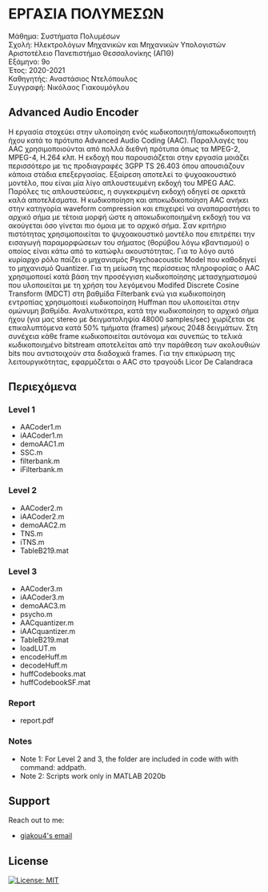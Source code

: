 # ΕΡΓΑΣΙΑ ΠΟΛΥΜΕΣΩΝ
Μάθημα: Συστήματα Πολυμέσων   
Σχολή: Ηλεκτρολόγων Μηχανικών και Μηχανικών Υπολογιστών Αριστοτέλειο Πανεπιστήμιο Θεσσαλονίκης (ΑΠΘ)  
Εξάμηνο: 9ο  
Έτος: 2020-2021  
Καθηγητής: Αναστάσιος Ντελόπουλος  
Συγγραφή: Νικόλαος Γιακουμόγλου

## Advanced Audio Encoder 
Η εργασία στοχεύει στην υλοποίηση ενός κωδικοποιητή/αποκωδικοποιητή ήχου κατά το πρότυπο Advanced Audio Coding (AAC). Παραλλαγές του AAC χρησιμοποιούνται από πολλά διεθνή πρότυπα όπως τα MPEG-2, MPEG-4, H.264 κλπ. Η εκδοχή που παρουσιάζεται στην εργασία μοιάζει περισσότερο με τις προδιαγραφές 3GPP TS 26.403 όπου απουσιάζουν κάποια στάδια επεξεργασίας. Εξαίρεση αποτελεί το ψυχοακουστικό μοντέλο, που είναι μία λίγο απλουστευμένη εκδοχή του MPEG AAC. Παρόλες τις απλουστεύσεις, η συγκεκριμένη εκδοχή οδηγεί σε αρκετά καλά αποτελέσματα. Η κωδικοποίηση και αποκωδικοποίηση AAC ανήκει στην κατηγορία waveform compression και επιχειρεί να αναπαραστήσει το αρχικό σήμα με τέτοια μορφή ώστε η αποκωδικοποιημένη εκδοχή του να ακούγεται όσο γίνεται πιο όμοια με το αρχικό σήμα. Σαν κριτήριο πιστότητας χρησιμοποιείται το ψυχοακουστικό μοντέλο που επιτρέπει την εισαγωγή παραμορφώσεων του σήματος (θορύβου λόγω κβαντισμού) ο οποίος είναι κάτω από το κατώφλι ακουστότητας. Για το λόγο αυτό κυρίαρχο ρόλο παίζει ο μηχανισμός Psychoacoustic Model που καθοδηγεί το μηχανισμό Quantizer. Για τη μείωση της περίσσειας πληροφορίας ο AAC χρησιμοποιεί κατά βάση την προσέγγιση κωδικοποίησης μετασχηματισμού που υλοποιείται με τη χρήση του λεγόμενου Modifed Discrete Cosine Transform (MDCT) στη βαθμίδα Filterbank ενώ για κωδικοποίηση εντροπίας χρησιμοποιεί κωδικοποίηση Huffman που υλοποιείται στην ομώνυμη βαθμίδα. Αναλυτικότερα, κατά την κωδικοποίηση το αρχικό σήμα ήχου (για μας stereo με δειγματοληψία 48000 samples/sec) χωρίζεται σε επικαλυπτόμενα κατά 50% τμήματα (frames) μήκους 2048 δειγμάτων. Στη συνέχεια κάθε frame κωδικοποιείται αυτόνομα και συνεπώς το τελικά κωδικοποιημένο bitstream αποτελείται από την παράθεση των ακολουθιών bits που αντιστοιχούν στα διαδοχικά frames. Για την επικύρωση της λειτουργικότητας, εφαρμόζεται ο AAC στο τραγούδι Licor De Calandraca

## Περιεχόμενα   

### Level 1
* AACoder1.m
* iAACoder1.m
* demoAAC1.m
* SSC.m
* filterbank.m
* iFilterbank.m

### Level 2
* AACoder2.m
* iAACoder2.m
* demoAAC2.m
* TNS.m
* iTNS.m
* TableB219.mat

### Level 3
* AACoder3.m
* iAACoder3.m
* demoAAC3.m
* psycho.m
* AACquantizer.m
* iAACquantizer.m
* TableB219.mat
* loadLUT.m
* encodeHuff.m
* decodeHuff.m
* huffCodebooks.mat
* huffCodebookSF.mat

### Report
* report.pdf

### Notes
* Note 1: For Level 2 and 3, the folder are included in code with with command: addpath.
* Note 2: Scripts work only in MATLAB 2020b

## Support

Reach out to me:
- [giakou4's email](mailto:giakonick98@gmail.com "giakonick98@gmail.com")

## License
[![License: MIT](https://img.shields.io/badge/License-MIT-yellow.svg)](https://github.com/giakou4/multimedia/LICENSE)
